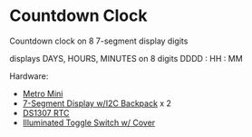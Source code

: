 Countdown Clock
================

Countdown clock on 8 7-segment display digits

displays DAYS, HOURS, MINUTES on 8 digits
DDDD : HH : MM
 
Hardware:

* [Metro Mini](https://www.adafruit.com/product/2590)
* [7-Segment Display w/I2C Backpack](https://www.adafruit.com/product/1270) x 2
* [DS1307 RTC](https://www.adafruit.com/product/3296)
* [Illuminated Toggle Switch w/ Cover](https://www.adafruit.com/product/3218)
 
